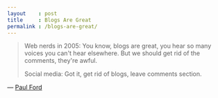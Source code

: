 ```yaml
---
layout    : post
title     : Blogs Are Great
permalink : /blogs-are-great/
---
```


> Web nerds in 2005: You know, blogs are great, you hear so many voices you
> can't hear elsewhere. But we should get rid of the comments, they're awful.
> 
> Social media: Got it, get rid of blogs, leave comments section.

&mdash; [Paul Ford](https://twitter.com/ftrain/status/1266496012299968513)

